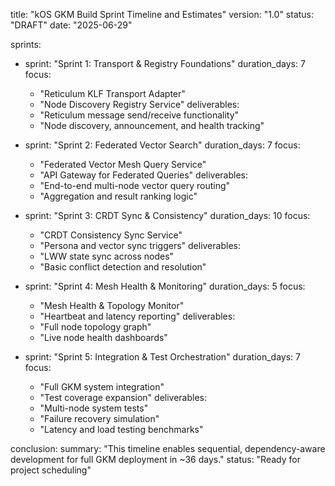 title: "kOS GKM Build Sprint Timeline and Estimates"
version: "1.0"
status: "DRAFT"
date: "2025-06-29"

sprints:
  - sprint: "Sprint 1: Transport & Registry Foundations"
    duration_days: 7
    focus:
      - "Reticulum KLF Transport Adapter"
      - "Node Discovery Registry Service"
    deliverables:
      - "Reticulum message send/receive functionality"
      - "Node discovery, announcement, and health tracking"

  - sprint: "Sprint 2: Federated Vector Search"
    duration_days: 7
    focus:
      - "Federated Vector Mesh Query Service"
      - "API Gateway for Federated Queries"
    deliverables:
      - "End-to-end multi-node vector query routing"
      - "Aggregation and result ranking logic"

  - sprint: "Sprint 3: CRDT Sync & Consistency"
    duration_days: 10
    focus:
      - "CRDT Consistency Sync Service"
      - "Persona and vector sync triggers"
    deliverables:
      - "LWW state sync across nodes"
      - "Basic conflict detection and resolution"

  - sprint: "Sprint 4: Mesh Health & Monitoring"
    duration_days: 5
    focus:
      - "Mesh Health & Topology Monitor"
      - "Heartbeat and latency reporting"
    deliverables:
      - "Full node topology graph"
      - "Live node health dashboards"

  - sprint: "Sprint 5: Integration & Test Orchestration"
    duration_days: 7
    focus:
      - "Full GKM system integration"
      - "Test coverage expansion"
    deliverables:
      - "Multi-node system tests"
      - "Failure recovery simulation"
      - "Latency and load testing benchmarks"

conclusion:
  summary: "This timeline enables sequential, dependency-aware development for full GKM deployment in ~36 days."
  status: "Ready for project scheduling"

